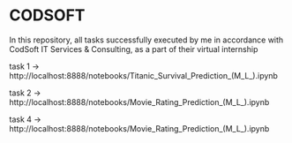 # CODSOFT
In this repository, all tasks successfully executed by me in accordance with CodSoft IT Services &amp; Consulting, as a part of their virtual internship

task 1 -> http://localhost:8888/notebooks/Titanic_Survival_Prediction_(M_L_).ipynb

task 2 -> http://localhost:8888/notebooks/Movie_Rating_Prediction_(M_L_).ipynb

task 4 -> http://localhost:8888/notebooks/Movie_Rating_Prediction_(M_L_).ipynb
